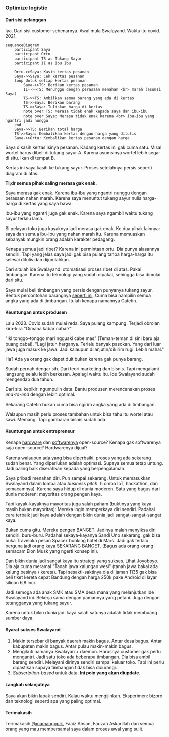 ### Optimize logistic
#### Dari sisi pelanggan

Iya. Dari sisi customer sebenarnya. Awal mula Swalayand. Waktu itu covid. 2021.

```mermaid
sequenceDiagram
    participant Saya
    participant Ortu
    participant TS as Tukang Sayur
    participant II as Ibu Ibu

    Ortu->>Saya: Kasih kertas pesanan
    Saya->>Saya: Cek kertas pesanan
    loop Untuk setiap kertas pesanan
        Saya->>TS: Berikan kertas pesanan
        II-->>TS: Menunggu dengan perasaan menahan <br> marah (asumsi Saya)
        TS->>TS: Ambilkan semua barang yang ada di kertas
        TS->>Saya: Berikan barang 
        TS->>Saya: Tuliskan harga di kertas
        note over TS: Merasa tidak enak kepada saya dan ibu-ibu
        note over Saya: Merasa tidak enak karena <br> ibu-ibu yang ngantri jadi nunggu
    end
    Saya->>TS: Berikan total harga
    TS->>Saya: Kembalikan kertas dengan harga yang ditulis
    Saya->>Ortu: Kembalikan kertas pesanan dengan harga
```

Saya dikasih kertas isinya pesanan. Kadang kertas ini gak cuma satu. Misal wortel harus dibeli di tukang sayur A. Karena asumsinya wortel lebih segar di situ. Ikan di tempat B.

Kertas ini saya kasih ke tukang sayur. Proses setelahnya persis seperti diagram di atas.

**Tl;dr semua pihak saling merasa gak enak.**

Saya merasa gak enak. Karena ibu-ibu yang ngantri nunggu dengan perasaan nahan marah. Karena saya menuntut tukang sayur nulis harga-harga di kertas yang saya bawa.

Ibu-ibu yang ngantri juga gak enak. Karena saya ngambil waktu tukang sayur terlalu lama.

Si pelayan toko juga kayaknya jadi merasa gak enak. Ke dua pihak lainnya: saya dan semua ibu-ibu yang nahan marah itu. Karena memuaskan sebanyak mungkin orang adalah karakter pedagang.

Kenapa semua jadi ribet? Karena ini permintaan ortu. Dia punya alasannya sendiri. Tapi yang jelas saya jadi gak bisa pulang tanpa harga-harga itu selesai ditulis dan dijumlahkan.

Dari situlah ide Swalayand: otomatisasi proses ribet di atas. Pakai timbangan. Karena itu teknologi yang sudah dipakai, sehingga bisa dimulai dari situ.

Saya mulai beli timbangan yang persis dengan punyanya tukang sayur. Bentuk percontohan barangnya [seperti ini](https://github.com/Swalayand/catetin/blob/main/images/photo_2021-07-05_14-14-28.jpg). Cuma bisa nampilin semua angka yang ada di timbangan. Itulah kenapa namannya Catetin.

#### Keuntungan untuk produsen

Lalu 2023. Covid sudah mulai reda. Saya pulang kampung. Terjadi obrolan kira-kira "Gimana kabar cabai?"

"Iki tonggo-tonggo mari ngguaki cabe mas" (Teman-teman di sini baru aja buang cabai). "Lagi jatuh harganya. Terlalu banyak pasokan. Yang dari luar jawa juga masuk ke jawa. Jadi kalaupun dilanjutin/dikirim rugi. Lebih mahal." 

Ha? Ada ya orang gak dapet duit bukan karena gak punya barang.

Sudah pernah dengar sih. Dari teori marketing dan bisnis. Tapi mengalami langsung selalu lebih berkesan. Apalagi waktu itu. Ide Swalayand sudah mengendap dua tahun. 

Dari situ kepikir: ngumpulin data. Bantu produsen merencanakan proses _end-to-end_ dengan lebih optimal. 

Sekarang Catetin bukan cuma bisa ngirim angka yang ada di timbangan. 

Walaupun masih perlu proses tambahan untuk bisa tahu itu wortel atau sawi. Memang. Tapi gambaran bisnis sudah ada.

#### Keuntungan untuk entrepreneur 

Kenapa [hardware]() dan [softwarenya]() open-source? Kenapa gak softwarenya saja open-source? Hardwarenya dijual?

Karena walaupun ada yang bisa diperbaiki, proses yang ada sekarang sudah benar. Yang diperlukan adalah optimasi. Supaya semua tetap untung. Jadi paling baik diserahkan kepada yang berpengalaman. 

Saya pribadi menahan diri. Pun sampai sekarang. Untuk memasukkan Swalayand dalam lomba atau _business pitch_. (Lomba IoT, hackathon, dan semacamnya). Karena saya hidup di dunia moderen. Satu yang bagus dari dunia moderen: mayoritas orang pengen kaya.

Tapi kayak-kayaknya mayoritas juga salah paham (buktinya yang kaya masih bukan mayoritas): Mereka ingin memperkaya diri sendiri. Padahal cara terbaik jadi kaya adalah dengan bikin dunia jadi sangat-sangat-sangat kaya. 

Bukan cuma gitu. Mereka pengen BANGET. Jadinya malah menyiksa diri sendiri: buru-buru. Padahal sekaya-kayanya Sandi Uno sekarang, gak bisa buka Traveloka pesan Spacex booking hotel di Mars. Jadi gak terlalu berguna jadi orang kaya SEKARANG BANGET. (Bagus ada orang-orang semacam Elon Musk yang ngerti konsep ini).

Dan bikin dunia jadi sangat kaya itu strategi yang sukses. Lihat Joyoboyo. Dia aja cuma meramal "Tanah jawa kalungan wesi" (tanah jawa bakal ada kalung besinya / kereta). Tapi sesakti-saktinya dia di jaman 1135 gak bisa beli tiket kereta cepat Bandung dengan harga 250k pake Android di layar silicon 6,8 inci.

Jadi semoga ada anak SMK atau SMA desa mana yang melanjutkan ide Swalayand ini. Bekerja sama dengan pamannya yang petani. Juga dengan tetangganya yang tukang sayur. 

Karena untuk bikin dunia jadi kaya salah satunya adalah tidak membuang sumber daya. 

#### Syarat sukses Swalayand

1. Makin tersebar di banyak daerah makin bagus. Antar desa bagus. Antar kabupaten makin bagus. Antar pulau makin-makin bagus.
2. Mengikuti namanya Swalayan + daemon. Harusnya customer gak perlu mengantri. Jadi satu toko ada beberapa timbangan. Dia bisa ambil barang sendiri. Melayani dirinya sendiri sampai keluar toko. Tapi ini perlu dipastikan supaya timbangan tidak bisa dicurangi.
3. _Subscription-based_ untuk data. **Ini poin yang akan diupdate.**

#### Langkah selanjutnya

Saya akan bikin lapak sendiri. Kalau waktu mengijinkan. Eksperimen: bizpro dan teknologi seperti apa yang paling optimal.

#### Terimakasih

Terimakasih [@mamangopik](https://github.com/mamangopik/), Faaiz Ahsan, Fauzan Askarillah dan semua orang yang mau membersamai saya dalam proses awal yang sulit.
